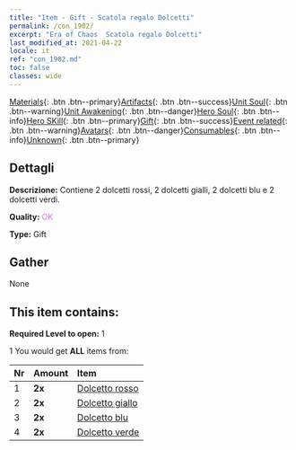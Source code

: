 ```yaml
---
title: "Item - Gift - Scatola regalo Dolcetti"
permalink: /con_1902/
excerpt: "Era of Chaos  Scatola regalo Dolcetti"
last_modified_at: 2021-04-22
locale: it
ref: "con_1902.md"
toc: false
classes: wide
---
```

 [Materials](/ItemsIT/){: .btn .btn--primary}[Artifacts](/ItemsIT/Artifacts/){: .btn .btn--success}[Unit Soul](/ItemsIT/UnitSoul/){: .btn .btn--warning}[Unit Awakening](/ItemsIT/UnitAwakening/){: .btn .btn--danger}[Hero Soul](/ItemsIT/HeroSoul/){: .btn .btn--info}[Hero SKill](/ItemsIT/HeroSkill/){: .btn .btn--primary}[Gift](/ItemsIT/Gift/){: .btn .btn--success}[Event related](/ItemsIT/Events/){: .btn .btn--warning}[Avatars](/ItemsIT/Avatars/){: .btn .btn--danger}[Consumables](/ItemsIT/Consumables/){: .btn .btn--info}[Unknown](/ItemsIT/Unknown/){: .btn .btn--primary}

## Dettagli
 **Descrizione:** Contiene 2 dolcetti rossi, 2 dolcetti gialli, 2 dolcetti blu e 2 dolcetti verdi.

 **Quality:** <span style="color: #DA70D6">OK</span>

 **Type:** Gift

## Gather

  None

## This item contains:

 **Required Level to open:** 1

 1 You would get **ALL** items  from:

  | Nr | Amount |     Item    |
  |:---|:-------|:------------|
  | 1 |  **2x** | [Dolcetto rosso](/ItemsIT/con_549/) |  | 
  | 2 |  **2x** | [Dolcetto giallo](/ItemsIT/con_550/) |  | 
  | 3 |  **2x** | [Dolcetto blu](/ItemsIT/con_551/) |  | 
  | 4 |  **2x** | [Dolcetto verde](/ItemsIT/con_552/) |  | 
